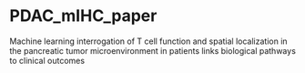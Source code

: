 # PDAC_mIHC_paper
Machine learning interrogation of T cell function and spatial localization in the pancreatic tumor microenvironment in patients links biological pathways to clinical outcomes

